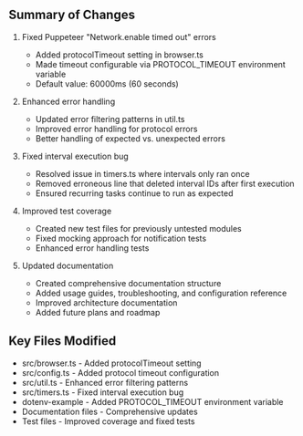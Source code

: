 ## Summary of Changes

1. Fixed Puppeteer "Network.enable timed out" errors
   - Added protocolTimeout setting in browser.ts
   - Made timeout configurable via PROTOCOL_TIMEOUT environment variable
   - Default value: 60000ms (60 seconds)

2. Enhanced error handling
   - Updated error filtering patterns in util.ts
   - Improved error handling for protocol errors
   - Better handling of expected vs. unexpected errors

3. Fixed interval execution bug
   - Resolved issue in timers.ts where intervals only ran once
   - Removed erroneous line that deleted interval IDs after first execution
   - Ensured recurring tasks continue to run as expected

4. Improved test coverage
   - Created new test files for previously untested modules
   - Fixed mocking approach for notification tests
   - Enhanced error handling tests

5. Updated documentation
   - Created comprehensive documentation structure
   - Added usage guides, troubleshooting, and configuration reference
   - Improved architecture documentation
   - Added future plans and roadmap

## Key Files Modified

- src/browser.ts - Added protocolTimeout setting
- src/config.ts - Added protocol timeout configuration
- src/util.ts - Enhanced error filtering patterns
- src/timers.ts - Fixed interval execution bug
- dotenv-example - Added PROTOCOL_TIMEOUT environment variable
- Documentation files - Comprehensive updates
- Test files - Improved coverage and fixed tests